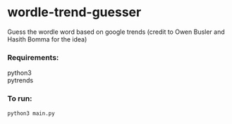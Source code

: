 # wordle-trend-guesser
Guess the wordle word based on google trends (credit to Owen Busler and Hasith Bomma for the idea)

### Requirements:
python3 \
pytrends

### To run:
`python3 main.py`

